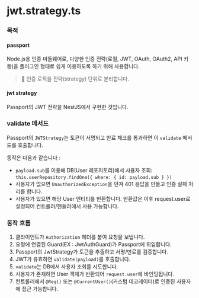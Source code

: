# jwt.strategy.ts

### 목적
#### passport
Node.js용 인증 미들웨어로, 다양한 인증 전략(로컬, JWT, OAuth, OAuth2, API 키 등)을 플러그인 형태로 쉽게 이용하도록 하기 위해 사용합니다.

> 🥕 인증 로직을 전략(strategy) 단위로 분리합니다.

#### jwt strategy
Passport의 JWT 전략을 NestJS에서 구현한 것입니다.

### validate 메서드
Passport의 `JWTStrategy`는 토큰이 서명되고 만료 체크를 통과하면 이 `validate` 메서드를 호출합니다.

동작은 다음과 같습니다 : 
- `payload.sub`를 이용해 DB(User 레포지토리)에서 사용자 조회: `this.userRepository.findOne({ where: { id: payload.sub } })`
- 사용자가 없으면 `UnauthorizedException`을 던져 401 응답을 만들고 인증 실패 처리를 합니다.
- 사용자가 있으면 해당 User 엔티티를 반환합니다. 반환값은 이후 request.user로 설정되어 컨트롤러/핸들러에서 사용 가능합니다.

### 동작 흐름
1. 클라이언트가 `Authorization` 헤더를 붙여 요청을 보냅니다.
2. 요청에 연결된 Guard(EX : JwtAuthGuard)가 Passport에 위임합니다.
3. Passport의 JwtStrategy가 토큰을 추출하고 서명/만료를 검증합니다.
4. JWT가 유효하면 `validate(payload)`를 호출합니다.
5. `validate`는 DB에서 사용자 조회를 시도합니다.
6. 사용자가 존재하면 User 객체가 반환되어 `request.user`에 바인딩됩니다.
7. 컨트롤러에서 `@Req()` 또는 `@CurrentUser()`(커스텀 데코레이터)로 인증된 사용자에 접근 가능합니다.
